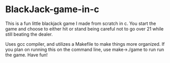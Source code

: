 # BlackJack-game-in-c
This is a fun little blackjack game I made from scratch in c. You start the game and choose to either hit or stand being careful not to go over 21 while still beating the dealer.

Uses gcc compiler, and utilizes a Makefile to make things more organized. If you plan on running this on the command line, use        make->./game to run run the game. Have fun!
